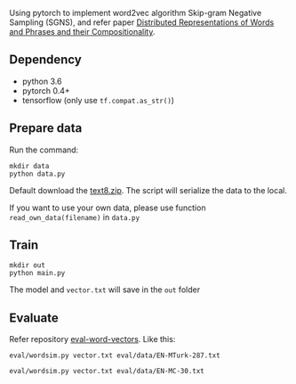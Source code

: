 Using pytorch to implement word2vec algorithm Skip-gram Negative Sampling (SGNS), and refer paper [Distributed Representations of Words and Phrases and their Compositionality](https://arxiv.org/abs/1310.4546v1).

## Dependency
- python 3.6
- pytorch 0.4+
- tensorflow (only use `tf.compat.as_str()`)

## Prepare data 
Run the command:
```
mkdir data
python data.py
```
Default download the [text8.zip](http://mattmahoney.net/dc/text8.zip). The script will serialize the data to the local.

If you want to use your own data, please use function `read_own_data(filename)` in `data.py`

## Train
```
mkdir out
python main.py
```
The model and `vector.txt` will save in the `out` folder


## Evaluate
Refer repository [eval-word-vectors](https://github.com/mfaruqui/eval-word-vectors).
Like this:
```
eval/wordsim.py vector.txt eval/data/EN-MTurk-287.txt
```
```
eval/wordsim.py vector.txt eval/data/EN-MC-30.txt
```






